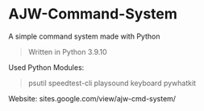 # AJW-Command-System
A simple command system made with Python

>Written in Python 3.9.10

Used Python Modules:
>psutil
>speedtest-cli
>playsound
>keyboard
>pywhatkit

Website: sites.google.com/view/ajw-cmd-system/
